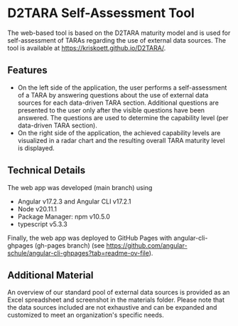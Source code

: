 # D2TARA Self-Assessment Tool

The web-based tool is based on the D2TARA maturity model and is used for self-assessment of TARAs regarding the use of external data sources. 
The tool is available at https://kriskoett.github.io/D2TARA/.

## Features
- On the left side of the application, the user performs a self-assessment of a TARA by answering questions about the use of external data sources for each data-driven TARA section. Additional questions are presented to the user only after the visible questions have been answered. The questions are used to determine the capability level (per data-driven TARA section).
- On the right side of the application, the achieved capability levels are visualized in a radar chart and the resulting overall TARA maturity level is displayed.

## Technical Details
The web app was developed (main branch) using 
- Angular v17.2.3 and Angular CLI v17.2.1
- Node v20.11.1
- Package Manager: npm v10.5.0
- typescript v5.3.3

Finally, the web app was deployed to GitHub Pages with angular-cli-ghpages (gh-pages branch) (see https://github.com/angular-schule/angular-cli-ghpages?tab=readme-ov-file).

## Additional Material
An overview of our standard pool of external data sources is provided as an Excel spreadsheet and screenshot in the materials folder. Please note that the data sources included are not exhaustive and can be expanded and customized to meet an organization's specific needs.